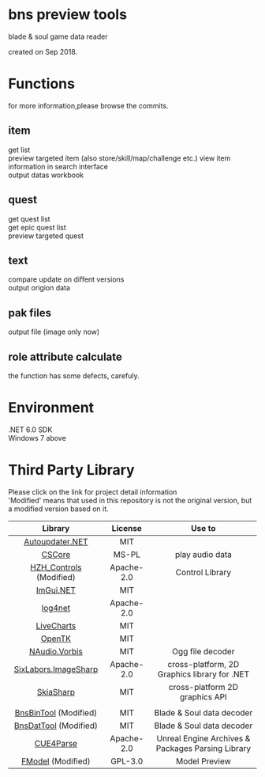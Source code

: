 bns preview tools
==========================
blade & soul game data reader

created on Sep 2018.


Functions
==========================
for more information,please browse the commits.
## item
get list    
preview targeted item (also store/skill/map/challenge etc.) 
view item information in search interface   
output datas workbook

## quest
get quest list  
get epic quest list  
preview targeted quest

## text
compare update on diffent versions  
output origion data

## pak files
output file (image only now)

## role attribute calculate
the function has some defects, carefuly.    

Environment
==========================
.NET 6.0 SDK    
Windows 7 above


Third Party Library
==========================
Please click on the link for project detail information  
'Modified' means that used in this repository is not the original version, but a modified version based on it.

| Library | License | Use to | 
| :----:  | :----:  | :----: |
| [Autoupdater.NET](https://github.com/ravibpatel/AutoUpdater.NET) | MIT |  |
| [CSCore](https://github.com/filoe/cscore) | MS-PL | play audio data |
| [HZH_Controls](https://gitee.com/kwwwvagaa/net_winform_custom_control) (Modified) | Apache-2.0 | Control Library |
| [ImGui.NET](https://github.com/ImGuiNET/ImGui.NET) | MIT |  |
| [log4net](https://logging.apache.org/log4net) | Apache-2.0 |  |
| [LiveCharts](https://github.com/Live-Charts/Live-Charts) | MIT |  |
| [OpenTK](https://github.com/opentk/opentk) | MIT |  |
| [NAudio.Vorbis](https://github.com/naudio/Vorbis) | MIT | Ogg file decoder |
| [SixLabors.ImageSharp](https://github.com/SixLabors/ImageSharp) | Apache-2.0 | cross-platform, 2D Graphics library for .NET |
| [SkiaSharp](https://github.com/mono/SkiaSharp) | MIT | cross-platform 2D graphics API |
| |
| [BnsBinTool](https://github.com/notscuffed/BnsBinTool) (Modified) | MIT | Blade & Soul data decoder |
| [BnsDatTool](https://github.com/ashllay/BnsDatTool)    (Modified) | MIT | Blade & Soul data decoder |
| [CUE4Parse](https://github.com/FabianFG/CUE4Parse) | Apache-2.0 | Unreal Engine Archives & Packages Parsing Library |
| [FModel](https://github.com/4sval/FModel/) (Modified) | GPL-3.0 | Model Preview |
